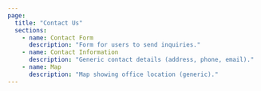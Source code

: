 ```yaml
---
page:
  title: "Contact Us"
  sections:
    - name: Contact Form
      description: "Form for users to send inquiries."
    - name: Contact Information
      description: "Generic contact details (address, phone, email)."
    - name: Map
      description: "Map showing office location (generic)."
---
```

